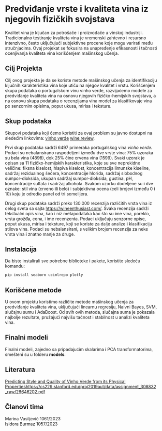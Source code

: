 # Predviđanje vrste i kvaliteta vina iz njegovih fizičkih svojstava
Kvalitet vina je ključan za potrošače i proizvođače u vinskoj industriji. Tradicionalno testiranje kvaliteta vina je vremenski zahtevno i resursno intenzivno, često uključujući subjektivne procene koje mogu varirati među stručnjacima. Ovaj projekat se fokusira na unapređenje efikasnosti i tačnosti ocenjivanja kvaliteta vina korišćenjem mašinskog učenja.

## Cilj Projekta
Cilj ovog projekta je da se koriste metode mašinskog učenja za identifikaciju ključnih karakteristika vina koje utiču na njegov kvalitet i vrstu. Korišćenjem skupa podataka o portugalskom vinu vinho verde, razvijaćemo modele za predviđanje kvaliteta vina na osnovu njegovih fizičko-hemijskih svojstava, a na osnovu skupa podataka o recenzijama vina model za klasifikovaje vina po senzornim opisima, poput ukusa, mirisa i teksture. 

## Skup podataka
Skupovi podataka koji ćemo koristiti za ovaj problem su javno dostupni na sledećim linkovima: [vinho verde](https://archive.ics.uci.edu/dataset/186/wine+quality) [wine review](https://www.kaggle.com/datasets/zynicide/wine-reviews). 

Prvi skup podataka sadrži 6497 primeraka portugalskog vina *vinho verde*. Podaci su nebalansirano raspodeljeni između dve vrste vina: 75% uzoraka su bela vina (4898), dok 25% čine crvena vina (1599). Svaki uzorak je opisan sa 11 fizičko-hemijskih karakteristika, koje su sve neprekidne veličine: fiksna kiselost, hlapiva kiselost, koncentracija limunske kiseline, sadržaj rezidualnog šećera, koncentracije hlorida, sadržaj slobodnog sumpor-dioksida, ukupan sadržaj sumpor-dioksida, gustina, pH, koncentracije sulfata i sadržaj alkohola. Svakom uzorku dodeljene su i dve oznake: stil vina (crveno ili belo) i subjektivna ocena (celi brojevi između 0 i 10) koju je odredio panel od tri somelijera.

Drugi skup podataka sadrži preko 130.000 recenzija različitih vrsta vina iz celog sveta sa sajta https://wineenthusiast.com/. Svaka recenzija sadrži tekstualni opis vina, kao i niz metapodataka kao što su ime vina, poreklo, vrsta grožđa, cena, i ime recenzenta. Podaci uključuju senzorne opise, poput ukusa, mirisa i teksture, koji se koriste za dalje analize i klasifikaciju stilova vina. Podaci su nebalansirani, s velikim brojem recenzija za neke vrsta vina i znatno manje za druge.

## Instalacija
Da biste instalirali sve potrebne biblioteke i pakete, koristite sledeću komandu:

```bash
pip install seaborn ucimlrepo plotly
```
## Korišćene metode

U ovom projektu koristimo različite metode mašinskog učenja za predviđanje kvaliteta vina, uključujući linearnu regresiju, Naivni Bayes, SVM, slučajnu sumu i AdaBoost. Od svih ovih metoda, slučajna suma je pokazala najbolje rezultate, pružajući najvišu tačnost i stabilnost u analizi kvaliteta vina.

## Finalni modeli
Finalni modeli, zajedno sa pripadajućim skalarima i PCA transformatorima, smešteni su u folderu **models**.

## Literatura 
[Predicting Style and Quality of Vinho Verde from
its Physical Properties](https://archive.ics.uci.edu/dataset/186/wine+quality)https://cs229.stanford.edu/proj2019aut/data/assignment_308832_raw/26646202.pdf

## Članovi tima
Marina Vasiljević 1061/2023  
Isidora Burmaz 1057/2023
